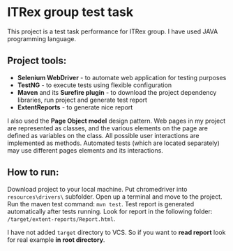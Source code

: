 # ITRex group test task

This project is a test task performance for ITRex group. I have used JAVA programming language.

## Project tools:

* **Selenium WebDriver** - to automate web application for testing purposes
* **TestNG** - to execute tests using flexible configuration
* **Maven** and its **Surefire plugin** - to download the project dependency libraries, run project 
and generate test report
* **ExtentReports** - to generate nice report

I also used the **Page Object model** design pattern. Web pages in my project are represented as 
classes, and the various elements on the page are defined as variables on the class. All possible 
user interactions are implemented as methods.
Automated tests (which are located separately) may use different pages elements and its interactions.

## How to run:

Download project to your local machine. Put chromedriver into `resources\drivers\` subfolder.
Open up a terminal and move to the project. Run the maven test command:
`mvn test`.
Test report is generated automatically after tests running. Look for report in 
the following folder: `/target/extent-reports/Report.html`.

I have not added `target` directory to VCS. So if you want to **read report** look for real example 
**in root directory**.